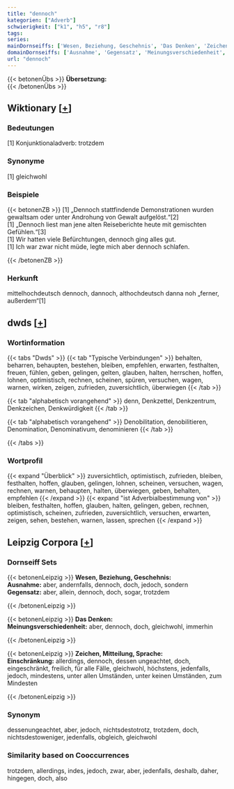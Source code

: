 ```yaml
---
title: "dennoch"
kategorien: ["Adverb"]
schwierigkeit: ["k1", "h5", "r8"]
tags:
series:
mainDornseiffs: ['Wesen, Beziehung, Geschehnis', 'Das Denken', 'Zeichen, Mitteilung, Sprache']
domainDornseiffs: ['Ausnahme', 'Gegensatz', 'Meinungsverschiedenheit', 'Einschränkung']
url: "dennoch"
---
```


{{< betonenÜbs >}}
**Übersetzung:**  
{{< /betonenÜbs >}}

## Wiktionary [[+](https://de.wiktionary.org/wiki/dennoch)]

### Bedeutungen
[1] Konjunktionaladverb: trotzdem  

### Synonyme
[1] gleichwohl  

### Beispiele
{{< betonenZB >}}
[1] „Dennoch stattfindende Demonstrationen wurden gewaltsam oder unter Androhung von Gewalt aufgelöst.“[2]  
[1] „Dennoch liest man jene alten Reiseberichte heute mit gemischten Gefühlen.“[3]  
[1] Wir hatten viele Befürchtungen, dennoch ging alles gut.  
[1] Ich war zwar nicht müde, legte mich aber dennoch schlafen.  

{{< /betonenZB >}}
### Herkunft
mittelhochdeutsch dennoch, dannoch, althochdeutsch danna noh „ferner, außerdem“[1]  



## dwds [[+](https://www.dwds.de/wb/dennoch)]

### Wortinformation
{{< tabs "Dwds" >}}
{{< tab "Typische Verbindungen" >}}
behalten, beharren, behaupten, bestehen, bleiben, empfehlen, erwarten, festhalten, freuen, fühlen, geben, gelingen, gelten, glauben, halten, herrschen, hoffen, lohnen, optimistisch, rechnen, scheinen, spüren, versuchen, wagen, warnen, wirken, zeigen, zufrieden, zuversichtlich, überwiegen
{{< /tab >}}

{{< tab "alphabetisch vorangehend" >}}
denn, Denkzettel, Denkzentrum, Denkzeichen, Denkwürdigkeit
{{< /tab >}}

{{< tab "alphabetisch vorangehend" >}}
Denobilitation, denobilitieren, Denomination, Denominativum, denominieren
{{< /tab >}}

{{< /tabs >}}

### Wortprofil
{{< expand "Überblick" >}} zuversichtlich, optimistisch, zufrieden, bleiben, festhalten, hoffen, glauben, gelingen, lohnen, scheinen, versuchen, wagen, rechnen, warnen, behaupten, halten, überwiegen, geben, behalten, empfehlen {{< /expand >}}
{{< expand "ist Adverbialbestimmung von" >}} bleiben, festhalten, hoffen, glauben, halten, gelingen, geben, rechnen, optimistisch, scheinen, zufrieden, zuversichtlich, versuchen, erwarten, zeigen, sehen, bestehen, warnen, lassen, sprechen {{< /expand >}}

## Leipzig Corpora [[+](https://corpora.uni-leipzig.de/en/res?word=dennoch&corpusId=deu_newscrawl-public_2018)]

### Dornseiff Sets
{{< betonenLeipzig >}}
**Wesen, Beziehung, Geschehnis:**  
**Ausnahme:** aber, andernfalls, dennoch, doch, jedoch, sondern  
**Gegensatz:** aber, allein, dennoch, doch, sogar, trotzdem  

{{< /betonenLeipzig >}}


{{< betonenLeipzig >}}
**Das Denken:**  
**Meinungsverschiedenheit:** aber, dennoch, doch, gleichwohl, immerhin  

{{< /betonenLeipzig >}}


{{< betonenLeipzig >}}
**Zeichen, Mitteilung, Sprache:**  
**Einschränkung:** allerdings, dennoch, dessen ungeachtet, doch, eingeschränkt, freilich, für alle Fälle, gleichwohl, höchstens, jedenfalls, jedoch, mindestens, unter allen Umständen, unter keinen Umständen, zum Mindesten  

{{< /betonenLeipzig >}}

### Synonym
dessenungeachtet, aber, jedoch, nichtsdestotrotz, trotzdem, doch, nichtsdestoweniger, jedenfalls, obgleich, gleichwohl


### Similarity based on Cooccurrences
trotzdem, allerdings, indes, jedoch, zwar, aber, jedenfalls, deshalb, daher, hingegen, doch, also

